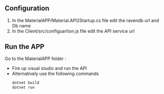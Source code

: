 #

## Configuration

1) In the MaterialAPP/Material.API2Startup.cs file  edit the ravendb url and Db name
2) In the Client/src/configuartion.js file  edit the API service url 

## Run the APP


 Go to the MaterialAPP folder :
- Fire up visual studio and run the API
- Alternatively use the following commands 
    ```sh
    dotnet build
    dotnet run
    ```







